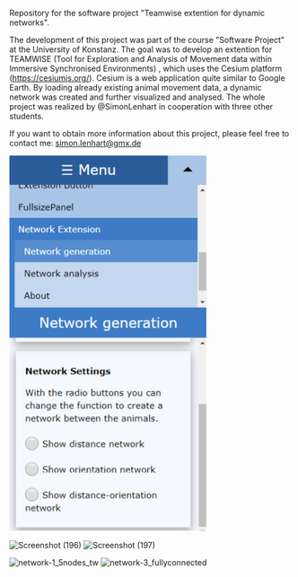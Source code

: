 Repository for the software project "Teamwise extention for dynamic networks".

The development of this project was part of the course "Software Project" at the University of Konstanz. 
The goal was to develop an extention for TEAMWISE (Tool for Exploration and Analysis of Movement data within Immersive Synchronised Environments)
, which uses the Cesium platform (https://cesiumjs.org/). Cesium is a web application quite similar to Google Earth. 
By loading already existing animal movement data, a dynamic network was created and further visualized and analysed. 
The whole project was realized by @SimonLenhart in cooperation with three other students.

If you want to obtain more information about this project, please feel free to contact me: simon.lenhart@gmx.de

![GitHub Logo](/ExamplePictures/GUI1.png)

![Screenshot (196)](https://user-images.githubusercontent.com/66257427/118718788-f5ae2c80-b827-11eb-9e20-57a54efad357.png)
![Screenshot (197)](https://user-images.githubusercontent.com/66257427/118718813-fe066780-b827-11eb-8cfe-0067683c3a59.png)

![network-1_5nodes_tw](https://user-images.githubusercontent.com/66257427/118718729-e0390280-b827-11eb-86da-f3afa64b1ecd.png)
![network-3_fullyconnected](https://user-images.githubusercontent.com/66257427/118718855-09599300-b828-11eb-9858-e1f3435f3ffd.png)
